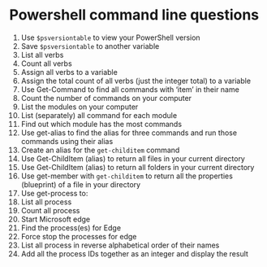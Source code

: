 Powershell command line questions
===


1. Use `$psversiontable` to view your PowerShell version
2. Save `$psversiontable` to another variable
3. List all verbs
4. Count all verbs
5. Assign all verbs to a variable
6. Assign the total count of all verbs (just the integer total) to a variable
7. Use Get-Command to find all commands with ‘item’ in their name
8. Count the number of commands on your computer
9. List the modules on your computer
10. List (separately) all command for each module
11. Find out which module has the most commands
12. Use get-alias to find the alias for three commands and run those commands using their alias
13. Create an alias for the `get-childitem` command
14. Use Get-ChildItem (alias) to return all files in your current directory
15. Use Get-ChildItem (alias) to return all folders in your current directory
16. Use get-member with `get-childitem` to return all the properties (blueprint) of a file in your directory
17. Use get-process to:
18. List all process
19. Count all process
20. Start Microsoft edge
21. Find the process(es) for Edge
22. Force stop the processes for edge
23. List all process in reverse alphabetical order of their names
24. Add all the process IDs together as an integer and display the result

